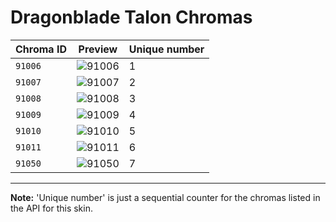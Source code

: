 # Dragonblade Talon Chromas

| Chroma ID | Preview | Unique number |
|---|---|---|
| `91006` | ![91006](https://raw.communitydragon.org/latest/plugins/rcp-be-lol-game-data/global/default/v1/champion-chroma-images/91/91006.png) | 1 |
| `91007` | ![91007](https://raw.communitydragon.org/latest/plugins/rcp-be-lol-game-data/global/default/v1/champion-chroma-images/91/91007.png) | 2 |
| `91008` | ![91008](https://raw.communitydragon.org/latest/plugins/rcp-be-lol-game-data/global/default/v1/champion-chroma-images/91/91008.png) | 3 |
| `91009` | ![91009](https://raw.communitydragon.org/latest/plugins/rcp-be-lol-game-data/global/default/v1/champion-chroma-images/91/91009.png) | 4 |
| `91010` | ![91010](https://raw.communitydragon.org/latest/plugins/rcp-be-lol-game-data/global/default/v1/champion-chroma-images/91/91010.png) | 5 |
| `91011` | ![91011](https://raw.communitydragon.org/latest/plugins/rcp-be-lol-game-data/global/default/v1/champion-chroma-images/91/91011.png) | 6 |
| `91050` | ![91050](https://raw.communitydragon.org/latest/plugins/rcp-be-lol-game-data/global/default/v1/champion-chroma-images/91/91050.png) | 7 |

---

**Note:** 'Unique number' is just a sequential counter for the chromas listed in the API for this skin.